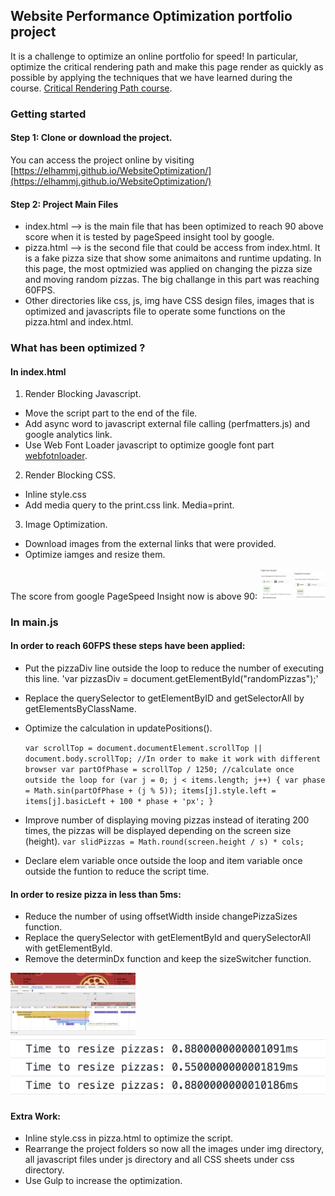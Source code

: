 ## Website Performance Optimization portfolio project

It is a challenge to optimize an online portfolio for speed! In particular, optimize the critical rendering path and make this page render as quickly as possible by applying the techniques that we have learned during the course. [Critical Rendering Path course](https://www.udacity.com/course/ud884).

### Getting started

#### Step 1: Clone or download the project. 

You can access the project online by visiting [https://elhammj.github.io/WebsiteOptimization/](https://elhammj.github.io/WebsiteOptimization/)

#### Step 2: Project Main Files 

* index.html --> is the main file that has been optimized to reach 90 above score when it is tested by pageSpeed insight tool by google. 
* pizza.html --> is the second file that could be access from index.html. It is a fake pizza size that show some animaitons and runtime updating. In this page, the most optmizied was applied on changing the pizza size and moving random pizzas. The big challange in this part was reaching 60FPS. 
* Other directories like css, js, img have CSS design files, images that is optimized and javascripts file to operate some functions on the pizza.html and index.html. 

### What has been optimized ? 

#### In index.html

1. 	Render Blocking Javascript. 
	
* Move the script part to the end of the file. 
* Add async word to javascript external file calling (perfmatters.js) and google analytics link. 
* Use Web Font Loader javascript to optimize google font part [webfotnloader](https://github.com/typekit/webfontloader). 
		
2. Render Blocking CSS. 
	
* Inline style.css
* Add media query to the print.css link. Media=print. 
		
3. Image Optimization. 
	
* Download images from the external links that were provided.
* Optimize iamges and resize them. 

The score from google PageSpeed Insight now is above 90:
<img src="img/githubdesktop.png" style="max-width:50px; max-height:50px;">
<img src="img/githubmobile.png" style="max-width:50px; max-height:50px;">

### In main.js

#### In order to reach 60FPS these steps have been applied:
	
* Put the pizzaDiv line outside the loop to reduce the number of executing this line. 
	'var pizzasDiv = document.getElementById("randomPizzas");' 
* Replace the querySelector to getElementByID and getSelectorAll by getElementsByClassName.
* Optimize the calculation in updatePositions().

	`var scrollTop = document.documentElement.scrollTop || document.body.scrollTop; //In order to make it work with different browser
	 var partOfPhase = scrollTop / 1250; //calculate once outside the loop
	 for (var j = 0; j < items.length; j++) {
		 var phase = Math.sin(partOfPhase + (j % 5));
    	 items[j].style.left = items[j].basicLeft + 100 * phase + 'px';
  	 }`
  	 
* Improve number of displaying moving pizzas instead of iterating 200 times, the pizzas will be displayed depending on the screen size (height).
		`var slidPizzas = Math.round(screen.height / s) * cols;`
* Declare elem variable once outside the loop and item variable once outside the funtion to reduce the script time. 
	
#### In order to resize pizza in less than 5ms:
	
* Reduce the number of using offsetWidth inside changePizzaSizes function.
* Replace the querySelector with getElementById and querySelectorAll with getElementById.
* Remove the determinDx function and keep the sizeSwitcher function. 

<img src="img/resizeFromTool.png" style="width:200px; height:100px;">
<img src="img/resizeFromConsole.png" style="width:100px height:50px;">


#### Extra Work:
	
* Inline style.css in pizza.html to optimize the script. 
* Rearrange the project folders so now all the images under img directory, all javascript files under js directory and all CSS sheets under css directory. 
* Use Gulp to increase the optimization. 


